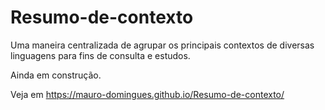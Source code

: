 # Resumo-de-contexto

Uma maneira centralizada de agrupar os principais contextos de diversas linguagens para fins de consulta e estudos.

Ainda em construção.

Veja em https://mauro-domingues.github.io/Resumo-de-contexto/
